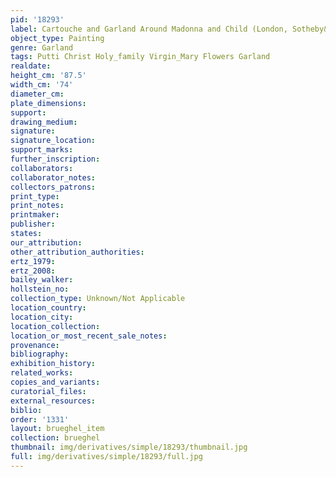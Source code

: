 ```yaml
---
pid: '18293'
label: Cartouche and Garland Around Madonna and Child (London, Sotheby&apos;s, 1983)
object_type: Painting
genre: Garland
tags: Putti Christ Holy_family Virgin_Mary Flowers Garland
realdate: 
height_cm: '87.5'
width_cm: '74'
diameter_cm: 
plate_dimensions: 
support: 
drawing_medium: 
signature: 
signature_location: 
support_marks: 
further_inscription: 
collaborators: 
collaborator_notes: 
collectors_patrons: 
print_type: 
print_notes: 
printmaker: 
publisher: 
states: 
our_attribution: 
other_attribution_authorities: 
ertz_1979: 
ertz_2008: 
bailey_walker: 
hollstein_no: 
collection_type: Unknown/Not Applicable
location_country: 
location_city: 
location_collection: 
location_or_most_recent_sale_notes: 
provenance: 
bibliography: 
exhibition_history: 
related_works: 
copies_and_variants: 
curatorial_files: 
external_resources: 
biblio: 
order: '1331'
layout: brueghel_item
collection: brueghel
thumbnail: img/derivatives/simple/18293/thumbnail.jpg
full: img/derivatives/simple/18293/full.jpg
---
```

